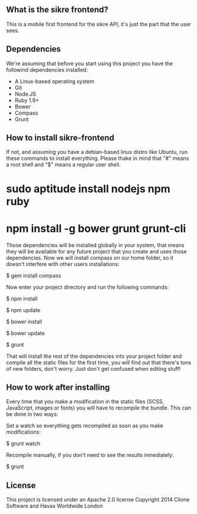 What is the sikre frontend?
---------------------------

This is a mobile first frontend for the sikre API, it's just the part that the user sees.

Dependencies
------------

We're assuming that before you start using this project you have the followind dependencies installed:

- A Linux-based operating system
- Git
- Node.JS
- Ruby 1.9+
- Bower
- Compass
- Grunt

How to install sikre-frontend
-----------------------------

If not, and assuming you have a debian-based linux distro like Ubuntu, run these commands to install everything. Please thake in mind that "#" means a root shell and "$" means a regular user shell.

# sudo aptitude install nodejs npm ruby

# npm install -g bower grunt grunt-cli

Those dependencies will be installed globally in your system, that means they will be available for any future project that you create and uses those dependencies. Now we will install compass on our home folder, so it doesn't interfere with other users installations:

$ gem install compass

Now enter your project directory and run the following commands:

$ npm install

$ npm update

$ bower install

$ bower update

$ grunt

That will install the rest of the dependencies into your project folder and compile all the static files for the first time, you will find out that there's tons of new folders, don't worry. Just don't get confused when editing stuff!

How to work after installing
----------------------------

Every time that you make a modification in the static files (SCSS, JavaScript, images or fonts) you will have to recompile the bundle. This can be done in two ways:

Set a watch so everything gets recompiled as soon as you make modifications:

$ grunt watch

Recompile manually, if you don't need to see the results inmediately:

$ grunt

License
-------

This project is licensed under an Apache 2.0 license
Copyright 2014 Clione Software and Havas Worldwide London
